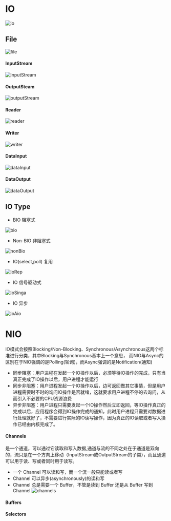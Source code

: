 #   IO
![io](https://github.com/powar2sun/Note/blob/master/Language/pictures/io.png)
##  File
![file](https://github.com/powar2sun/Note/blob/master/Language/pictures/file.png)
####    InputStream
![inputStream](https://github.com/powar2sun/Note/blob/master/Language/pictures/inputStream.png)
####    OutputSteam
![outputStream](https://github.com/powar2sun/Note/blob/master/Language/pictures/outputStream.png)
####    Reader
![reader](https://github.com/powar2sun/Note/blob/master/Language/pictures/reader.png)
####    Writer
![writer](https://github.com/powar2sun/Note/blob/master/Language/pictures/writer.png)
####    DataInput
![dataInput](https://github.com/powar2sun/Note/blob/master/Language/pictures/dataInput.png)
####    DataOutput
![dataOutput](https://github.com/powar2sun/Note/blob/master/Language/pictures/dataOutput.png)
##  IO Type
*   BIO 阻塞式

![bio](https://github.com/powar2sun/Note/blob/master/Language/pictures/bio.png)

*   Non-BIO 非阻塞式

![nonBio](https://github.com/powar2sun/Note/blob/master/Language/pictures/nonBio.png)

*   IO(select,poll) 复用

![ioRep](https://github.com/powar2sun/Note/blob/master/Language/pictures/ioRep.png)

*   IO 信号驱动式

![ioSinga](https://github.com/powar2sun/Note/blob/master/Language/pictures/ioSinga.png)

*   IO 异步

![ioAio](https://github.com/powar2sun/Note/blob/master/Language/pictures/ioAio.png)

#   NIO
IO模式会按照Blocking/Non-Blocking、Synchronous/Asynchronous这两个标准进行分类，其中Blocking与Synchronous基本上一个意思，
而NIO与Async的区别在于NIO强调的是Polling(轮询)，而Async强调的是Notification(通知)

*   同步阻塞：用户进程在发起一个IO操作以后，必须等待IO操作的完成，只有当真正完成了IO操作以后，用户进程才能运行
*   同步非阻塞：用户进程发起一个IO操作以后，边可返回做其它事情，但是用户进程需要时不时的询问IO操作是否就绪，这就要求用户进程不停的去询问，从而引入不必要的CPU资源浪费
*   异步非阻塞：用户进程只需要发起一个IO操作然后立即返回，等IO操作真正的完成以后，应用程序会得到IO操作完成的通知，此时用户进程只需要对数据进行处理就好了，不需要进行实际的IO读写操作，因为真正的IO读取或者写入操作已经由内核完成了。

####    Channels
是一个通道，可以通过它读取和写入数据,通道与流的不同之处在于通道是双向的，流只是在一个方向上移动（InputStream或OutputStream的子类），而且通道可以用于读、写或者同时用于读写。
*   一个 Channel 可以读和写，而一个流一般只能读或者写
*   Channel 可以异步(asynchronously)的读和写
*   Channel 总是需要一个 Buffer，不管是读到 Buffer 还是从 Buffer 写到 Channel
![channels]()
####    Buffers
####    Selectors
